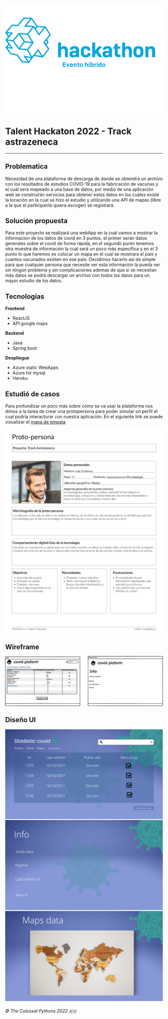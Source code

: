 ![Talent Hackaton 2022 banner](https://raw.githubusercontent.com/JosafatJimenezB/assets-paginas/main/th-logo-alt-c-l-700.png) 
# Talent Hackaton 2022 - Track astrazeneca
____

## Problematica 

Necesidad de una plataforma de descarga de donde se obtendrá un archivo con los resultados de estudios COVID-19 para la fabricación de vacunas y el cuál será mapeado a una base de datos, por medio de una aplicación web se construirán servicios para obtener estos datos en los cuáles existe la locación en la cual se hizo el estudio y utilizando una API de mapas (libre a la que el participante quiera escoger) se registrará.

## Solución propuesta

Para este proyecto se realizará una webApp en la cual vamos a mostrar la informacion de los datos de covid en 3 puntos, el primer serán datos generales sobre el covid de forma rápida, en el segundo punto tenemos otra muestra de información la cual será un poco más específica y en el 3 punto lo que haremos es colocar un mapa en el cual se mostrara el país y cuantos vacunados existen en ese país. 
Decidimos hacerlo así de simple para que cualquier persona que necesite ver esta información la pueda ver sin ningún problema y sin complicaciones ademas de que si se necesitan más datos se podrá descargar un archivo con todos los datos para un mayor estudio de los datos. 


## Tecnologías 

**Frontend**
- ReactJS
- API google maps

**Backend**
- Java
- Spring boot

**Despliegue**
- Azure static WebApps
- Azure for mysql
- Heroku


## Estudió de casos
Para profundizar un poco más sobre cómo se va usar la plataforma nos dimos a la tarea de crear una protopersona para poder simular un perfil el cual podría interacturar con nuestra aplicación. 
En el siguiente link se puede visualizar el [mapa de empata](https://miro.com/app/board/uXjVOk_4f9A=/?share_link_id=305211617858) 

![protopersona](Plantilla_proto-persona_Community_2_1_of_1.png) 


## Wireframe
![wireframe-1](New%20Wireframe%201.png)


## Diseño UI
![UI](20220720_224656_0000.png) 
![UI](20220720_224656_0001.png)
![UI](20220720_224656_0002.png)


###### © The Colossal Pythons 2022 :mexico:
